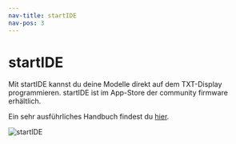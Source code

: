 ```yaml
---
nav-title: startIDE
nav-pos: 3
---
```

# startIDE

Mit startIDE kannst du deine Modelle direkt auf dem TXT-Display programmieren.
startIDE ist im App-Store der community firmware erhältlich.

Ein sehr ausführliches Handbuch findest du [hier](https://github.com/PeterDHabermehl/startIDE/raw/master/ddoc/Manual_140_de.pdf).


![startIDE](https://github.com/PeterDHabermehl/startIDE/raw/master/ddoc/screenshots/startIDE01.png)
